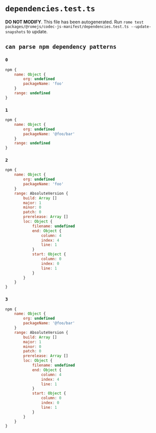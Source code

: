# `dependencies.test.ts`

**DO NOT MODIFY**. This file has been autogenerated. Run `rome test packages/@romejs/codec-js-manifest/dependencies.test.ts --update-snapshots` to update.

## `can parse npm dependency patterns`

### `0`

```javascript
npm {
	name: Object {
		org: undefined
		packageName: 'foo'
	}
	range: undefined
}
```

### `1`

```javascript
npm {
	name: Object {
		org: undefined
		packageName: '@foo/bar'
	}
	range: undefined
}
```

### `2`

```javascript
npm {
	name: Object {
		org: undefined
		packageName: 'foo'
	}
	range: AbsoluteVersion {
		build: Array []
		major: 1
		minor: 0
		patch: 0
		prerelease: Array []
		loc: Object {
			filename: undefined
			end: Object {
				column: 4
				index: 4
				line: 1
			}
			start: Object {
				column: 0
				index: 0
				line: 1
			}
		}
	}
}
```

### `3`

```javascript
npm {
	name: Object {
		org: undefined
		packageName: '@foo/bar'
	}
	range: AbsoluteVersion {
		build: Array []
		major: 1
		minor: 0
		patch: 0
		prerelease: Array []
		loc: Object {
			filename: undefined
			end: Object {
				column: 4
				index: 4
				line: 1
			}
			start: Object {
				column: 0
				index: 0
				line: 1
			}
		}
	}
}
```
